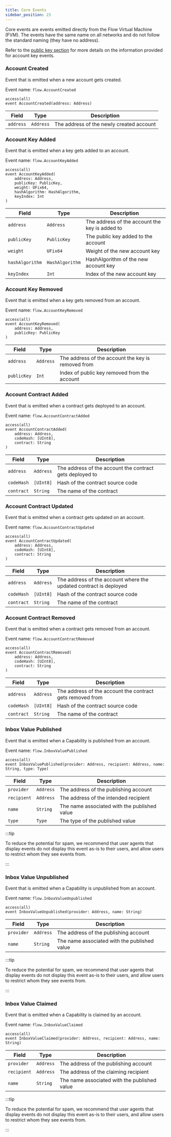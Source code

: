 ```yaml
---
title: Core Events
sidebar_position: 23
---
```


Core events are events emitted directly from the Flow Virtual Machine (FVM). The events have the same name on all networks and do not follow the standard naming (they have no address).

Refer to the [public key section] for more details on the information provided for account key events.

### Account Created

Event that is emitted when a new account gets created.

Event name: `flow.AccountCreated`

```cadence
access(all)
event AccountCreated(address: Address)
```

| Field     | Type      | Description                              |
| --------- | --------- | ---------------------------------------- |
| `address` | `Address` | The address of the newly created account |

### Account Key Added

Event that is emitted when a key gets added to an account.

Event name: `flow.AccountKeyAdded`

```cadence
access(all)
event AccountKeyAdded(
    address: Address,
    publicKey: PublicKey,
    weight: UFix64,
    hashAlgorithm: HashAlgorithm,
    keyIndex: Int
)
```

| Field           | Type            | Description                                    |
| --------------- | --------------- | ---------------------------------------------- |
| `address`       | `Address`       | The address of the account the key is added to |
| `publicKey`     | `PublicKey`     | The public key added to the account            |
| `weight`        | `UFix64`        | Weight of the new account key                  |
| `hashAlgorithm` | `HashAlgorithm` | HashAlgorithm of the new account key           |
| `keyIndex`      | `Int`           | Index of the new account key                   |

### Account Key Removed

Event that is emitted when a key gets removed from an account.

Event name: `flow.AccountKeyRemoved`

```cadence
access(all)
event AccountKeyRemoved(
    address: Address,
    publicKey: PublicKey
)
```

| Field       | Type      | Description                                        |
| ----------- | --------- | -------------------------------------------------- |
| `address`   | `Address` | The address of the account the key is removed from |
| `publicKey` | `Int`     | Index of public key removed from the account       |

### Account Contract Added

Event that is emitted when a contract gets deployed to an account.

Event name: `flow.AccountContractAdded`

```cadence
access(all)
event AccountContractAdded(
    address: Address,
    codeHash: [UInt8],
    contract: String
)
```

| Field      | Type      | Description                                              |
| ---------- | --------- | -------------------------------------------------------- |
| `address`  | `Address` | The address of the account the contract gets deployed to |
| `codeHash` | `[UInt8]` | Hash of the contract source code                         |
| `contract` | `String`  | The name of the contract                                 |

### Account Contract Updated

Event that is emitted when a contract gets updated on an account.

Event name: `flow.AccountContractUpdated`

```cadence
access(all)
event AccountContractUpdated(
    address: Address,
    codeHash: [UInt8],
    contract: String
)
```

| Field      | Type      | Description                                                       |
| ---------- | --------- | ----------------------------------------------------------------- |
| `address`  | `Address` | The address of the account where the updated contract is deployed |
| `codeHash` | `[UInt8]` | Hash of the contract source code                                  |
| `contract` | `String`  | The name of the contract                                          |

### Account Contract Removed

Event that is emitted when a contract gets removed from an account.

Event name: `flow.AccountContractRemoved`

```cadence
access(all)
event AccountContractRemoved(
    address: Address,
    codeHash: [UInt8],
    contract: String
)
```

| Field      | Type      | Description                                               |
| ---------- | --------- | --------------------------------------------------------- |
| `address`  | `Address` | The address of the account the contract gets removed from |
| `codeHash` | `[UInt8]` | Hash of the contract source code                          |
| `contract` | `String`  | The name of the contract                                  |

### Inbox Value Published

Event that is emitted when a Capability is published from an account.

Event name: `flow.InboxValuePublished`

```cadence
access(all)
event InboxValuePublished(provider: Address, recipient: Address, name: String, type: Type)
```

| Field       | Type      | Description                                  |
| ----------- | --------- | -------------------------------------------- |
| `provider`  | `Address` | The address of the publishing account        |
| `recipient` | `Address` | The address of the intended recipient        |
| `name`      | `String`  | The name associated with the published value |
| `type`      | `Type`    | The type of the published value              |

:::tip

To reduce the potential for spam, we recommend that user agents that display events do not display this event as-is to their users, and allow users to restrict whom they see events from.

:::

### Inbox Value Unpublished

Event that is emitted when a Capability is unpublished from an account.

Event name: `flow.InboxValueUnpublished`

```cadence
access(all)
event InboxValueUnpublished(provider: Address, name: String)
```

| Field      | Type      | Description                                  |
| ---------- | --------- | -------------------------------------------- |
| `provider` | `Address` | The address of the publishing account        |
| `name`     | `String`  | The name associated with the published value |

:::tip

To reduce the potential for spam, we recommend that user agents that display events do not display this event as-is to their users, and allow users to restrict whom they see events from.

:::

### Inbox Value Claimed

Event that is emitted when a Capability is claimed by an account.

Event name: `flow.InboxValueClaimed`

```cadence
access(all)
event InboxValueClaimed(provider: Address, recipient: Address, name: String)
```

| Field       | Type      | Description                                  |
| ----------- | --------- | -------------------------------------------- |
| `provider`  | `Address` | The address of the publishing account        |
| `recipient` | `Address` | The address of the claiming recipient        |
| `name`      | `String`  | The name associated with the published value |

:::tip

To reduce the potential for spam, we recommend that user agents that display events do not display this event as-is to their users, and allow users to restrict whom they see events from.

:::

<!-- Relative links. Will not render on the page -->

[public key section]: ./crypto.mdx#public-keys
